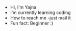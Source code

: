 -  Hi, I’m Yajna
-  I’m currently learning coding
-  How to reach me -just mail it 
-  Fun fact: Beginner :)

<!---
YajnaParamesh/YajnaParamesh is a ✨ special ✨ repository because its `README.md` (this file) appears on your GitHub profile.
You can click the Preview link to take a look at your changes.
--->
